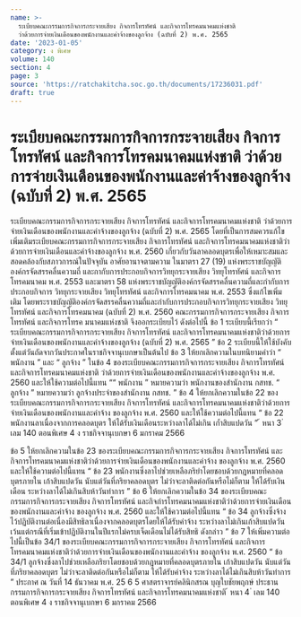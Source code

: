 ```yaml
---
name: >-
  ระเบียบคณะกรรมการกิจการกระจายเสียง กิจการโทรทัศน์ และกิจการโทรคมนาคมแห่งชาติ
  ว่าด้วยการจ่ายเงินเดือนของพนักงานและค่าจ้างของลูกจ้าง (ฉบับที่ 2) พ.ศ. 2565
date: '2023-01-05'
category: ง พิเศษ
volume: 140
section: 4
page: 3
source: 'https://ratchakitcha.soc.go.th/documents/17236031.pdf'
draft: true
---
```


# ระเบียบคณะกรรมการกิจการกระจายเสียง กิจการโทรทัศน์ และกิจการโทรคมนาคมแห่งชาติ ว่าด้วยการจ่ายเงินเดือนของพนักงานและค่าจ้างของลูกจ้าง (ฉบับที่ 2) พ.ศ. 2565

ระเบียบคณะกรรมการกิจการกระจายเสียง กิจการโทรทัศน์ และกิจการโทรคมนาคมแห่งชาติ ว่าด้วยการจ่ายเงินเดือนของพนักงานและค่าจ้างของลูกจ้าง (ฉบับที่ 2) พ.ศ. 2565 โดยที่เป็นการสมควรแก้ไขเพิ่มเติมระเบียบคณะกรรมการกิจการกระจายเสียง กิจการโทรทัศน์ และกิจการโทรคมนาคมแห่งชาติว่าด้วยการจ่ายเงินเดือนและค่าจ้างของลูกจ้าง พ.ศ. 2560 เกี่ยวกับวันลาคลอดบุตรเพื่อให้เหมาะสมและสอดคล้องกับสภาวการณ์ในปัจจุบัน อาศัยอานาจตามความ ในมาตรา 27 (19) แห่งพระราชบัญญัติองค์กรจัดสรรคลื่นความถี่ และกากับการประกอบกิจการวิทยุกระจายเสียง วิทยุโทรทัศน์ และกิจการโทรคมนาคม พ.ศ. 2553 และมาตรา 58 แห่งพระราชบัญญัติองค์กรจัดสรรคลื่นความถี่และกำกับการประกอบกิจการ วิทยุกระจายเสียง วิทยุโทรทัศน์ และกิจการโทรคมนาคม พ.ศ. 2553 ซึ่งแก้ไขเพิ่มเติม โดยพระราชบัญญัติองค์กรจัดสรรคลื่นความถี่และกำกับการประกอบกิจการวิทยุกระจายเสียง วิทยุโทรทัศน์ และกิจการโทรคมนาคม (ฉบับที่ 2) พ.ศ. 2560 คณะกรรมการกิจการกระจายเสียง กิจการโทรทัศน์ และกิจการโทรค มนาคมแห่งชาติ จึงออกระเบียบไว้ ดังต่อไปนี้ ข้อ 1 ระเบียบนี้เรียกว่า “ ระเบียบคณะกรรมการกิจการกระจายเสียง กิจการโทรทัศน์ และกิจการโทรคมนาคมแห่งชาติว่าด้วยการจ่ายเงินเดือนของพนักงานและค่าจ้างของลูกจ้าง (ฉบับที่ 2) พ.ศ. 2565 ” ข้อ 2 ระเบียบนี้ให้ใช้บังคับตั้งแต่วันถัดจากวันประกาศในราชกิจจานุเบกษาเป็นต้นไป ข้อ 3 ให้ยกเลิกความในบทนิยามคำว่า “ พนักงาน ” และ “ ลูกจ้าง ” ในข้อ 4 ของระเบียบคณะกรรมการกิจการกระจายเสียง กิจการโทรทัศน์ และกิจการโทรคมนาคมแห่งชาติ ว่าด้วยการจ่ายเงินเดือนของพนักงานและค่าจ้างของลูกจ้าง พ.ศ. 2560 และให้ใช้ความต่อไปนี้แทน ““ พนักงาน ” หมายความว่า พนักงานของสำนักงาน กสทช. “ ลูกจ้าง ” หมายความว่า ลูกจ้างประจำของสำนักงาน กสทช. ” ข้อ 4 ให้ยกเลิกความในข้อ 22 ของระเบียบคณะกรรมการกิจการกระจายเสียง กิจการโทรทัศน์ และกิจการโทรคมนาคมแห่งชาติว่าด้วยการจ่ายเงินเดือนของพนักงานและค่าจ้าง ของลูกจ้าง พ.ศ. 2560 และให้ใช้ความต่อไปนี้แทน “ ข้อ 22 พนักงานลาเนื่องจากการคลอดบุตร ให้ได้รับเงินเดือนระหว่างลาได้ไม่เกิน เก้ำสิบแปดวัน ” ้ หนา 3 ่ เลม 140 ตอนพิเศษ 4 ง ราชกิจจานุเบกษา 6 มกราคม 2566

ข้อ 5 ให้ยกเลิกความในข้อ 23 ของระเบียบคณะกรรมการกิจการกระจายเสียง กิจการโทรทัศน์ และกิจการโทรคมนาคมแห่งชาติว่าด้วยการจ่ายเงินเดือนของพนักงานและค่าจ้าง ของลูกจ้าง พ.ศ. 2560 และให้ใช้ความต่อไปนี้แทน “ ข้อ 23 พนักงานซึ่งลาไปช่วยเหลือภริยำโดยชอบด้วยกฎหมายที่คลอดบุตรภายใน เก้าสิบแปดวัน นับแต่วันที่ภริยาคลอดบุตร ไม่ว่าจะลาติดต่อกันหรือไม่ก็ตาม ให้ได้รับเงินเดือน ระหว่างลาได้ไม่เกินสิบห้าวันทำการ ” ข้อ 6 ให้ยกเลิกความในข้อ 34 ของระเบียบคณะกรรมการกิจการกระจายเสียง กิจการโทรทัศน์ และกิจกำรโทรคมนาคมแห่งชาติว่าด้วยการจ่ายเงินเดือนของพนักงานและค่าจ้าง ของลูกจ้าง พ.ศ. 2560 และให้ใช้ความต่อไปนี้แทน “ ข้อ 34 ลูกจ้างซึ่งจ้างไว้ปฏิบัติงานต่อเนื่องมีสิทธิลาเนื่องจากคลอดบุตรโดยให้ได้รับค่าจ้าง ระหว่างลาไม่เกินเก้าสิบแปดวัน เว้นแต่กรณีที่เริ่มเข้าปฏิบัติงานในปีแรกไม่ครบเจ็ดเดือนไม่ได้รับสิทธิ ดังกล่าว ” ข้อ 7 ให้เพิ่มความต่อไปนี้เป็นข้อ 34/1 ของระเบียบคณะกรรมการกิจการกระจายเสียง กิจการโทรทัศน์ และกิจการโทรคมนาคมแห่งชาติว่าด้วยการจ่ายเงินเดือนของพนักงานและค่าจ้าง ของลูกจ้าง พ.ศ. 2560 “ ข้อ 34/1 ลูกจ้างซึ่งลาไปช่วยเหลือภริยาโดยชอบด้วยกฎหมายที่คลอดบุตรภายใน เก้าสิบแปดวัน นับแต่วันที่ภริยาคลอดบุตร ไม่ว่าจะลาติดต่อกันหรือไม่ก็ตาม ให้ได้รับค่าจ้าง ระหว่างลาได้ไม่เกินสิบห้าวันทำการ ” ประกาศ ณ วันที่ 14 ธันวาคม พ.ศ. 25 6 5 ศาสตราจารย์คลินิกสรณ บุญใบชัยพฤกษ์ ประธานกรรมการกิจการกระจายเสียง กิจการโทรทัศน์ และกิจการโทรคมนาคมแห่งชาติ ้ หนา 4 ่ เลม 140 ตอนพิเศษ 4 ง ราชกิจจานุเบกษา 6 มกราคม 2566

